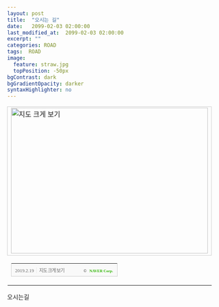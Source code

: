 ```yaml
---
layout: post
title:  "오시는 길"
date:   2099-02-03 02:00:00
last_modified_at:  2099-02-03 02:00:00
excerpt: ""
categories: ROAD
tags:  ROAD
image:
  feature: straw.jpg
  topPosition: -50px
bgContrast: dark
bgGradientOpacity: darker
syntaxHighlighter: no
---
```


<table cellpadding="0" cellspacing="0" width="462"> <tr> <td style="border:1px solid #cecece;"><a href="https://map.naver.com/?query=6rmA7LKc7IucIOyhsOuniOuptCDsnqXslZTrpqwgMjgtMTEz&searchCoord=&tab=1&lng=9316a9a1608823162489fdd7c84463ce&mapMode=0&mpx=ac96a5192f14e85faf7b2e9308eb2fdc5e913203c7900dc43c718a0be800fb1331eeca97e0f2c6860f202d6ccc04325f&lat=f6afc5e8f28753ad48cc0f29fc124f94&dlevel=12&enc=b64&menu=location&__fromRestorer=true" target="_blank"><img src="http://prt.map.naver.com/mashupmap/print?key=p1550534790334_-1159426613" width="460" height="340" alt="지도 크게 보기" title="지도 크게 보기" border="0" style="vertical-align:top;"/></a></td> </tr> <tr> <td> <table cellpadding="0" cellspacing="0" width="100%"> <tr> <td height="30" bgcolor="#f9f9f9" align="left" style="padding-left:9px; border-left:1px solid #cecece; border-bottom:1px solid #cecece;"> <span style="font-family: tahoma; font-size: 11px; color:#666;">2019.2.19</span>&nbsp;<span style="font-size: 11px; color:#e5e5e5;">|</span>&nbsp;<a style="font-family: dotum,sans-serif; font-size: 11px; color:#666; text-decoration: none; letter-spacing: -1px;" href="https://map.naver.com/?query=6rmA7LKc7IucIOyhsOuniOuptCDsnqXslZTrpqwgMjgtMTEz&searchCoord=&tab=1&lng=9316a9a1608823162489fdd7c84463ce&mapMode=0&mpx=ac96a5192f14e85faf7b2e9308eb2fdc5e913203c7900dc43c718a0be800fb1331eeca97e0f2c6860f202d6ccc04325f&lat=f6afc5e8f28753ad48cc0f29fc124f94&dlevel=12&enc=b64&menu=location&__fromRestorer=true" target="_blank">지도 크게 보기</a> </td> <td width="98" bgcolor="#f9f9f9" align="right" style="text-align:right; padding-right:9px; border-right:1px solid #cecece; border-bottom:1px solid #cecece;"> <span style="float:right;"><span style="font-size:9px; font-family:Verdana, sans-serif; color:#444;">&copy;&nbsp;</span>&nbsp;<a style="font-family:tahoma; font-size:9px; font-weight:bold; color:#2db400; text-decoration:none;" href="http://www.nhncorp.com" target="_blank">NAVER Corp.</a></span> </td> </tr> </table> </td> </tr> </table>

오시는길
